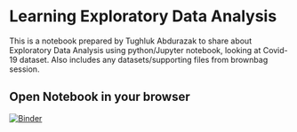 # Learning Exploratory Data Analysis 

This is a notebook prepared by Tughluk Abdurazak to share about Exploratory Data Analysis using python/Jupyter notebook, looking at Covid-19 dataset. Also includes any datasets/supporting files from brownbag session.

## Open Notebook in your browser
[![Binder](https://mybinder.org/badge_logo.svg)](https://mybinder.org/v2/gh/softrams/learning-eda-py-covid19/HEAD)
